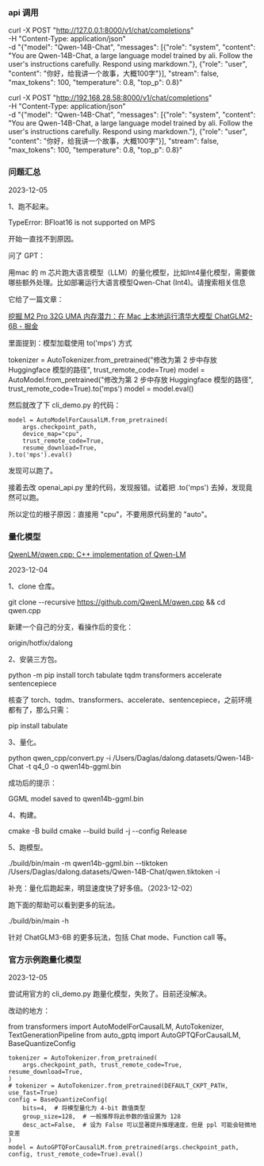 ### api 调用

curl -X POST "http://127.0.0.1:8000/v1/chat/completions" \
-H "Content-Type: application/json" \
-d "{\"model\": \"Qwen-14B-Chat\", \"messages\": [{\"role\": \"system\", \"content\": \"You are Qwen-14B-Chat, a large language model trained by ali. Follow the user's instructions carefully. Respond using markdown.\"}, {\"role\": \"user\", \"content\": \"你好，给我讲一个故事，大概100字\"}], \"stream\": false, \"max_tokens\": 100, \"temperature\": 0.8, \"top_p\": 0.8}"


curl -X POST "http://192.168.28.58:8000/v1/chat/completions" \
-H "Content-Type: application/json" \
-d "{\"model\": \"Qwen-14B-Chat\", \"messages\": [{\"role\": \"system\", \"content\": \"You are Qwen-14B-Chat, a large language model trained by ali. Follow the user's instructions carefully. Respond using markdown.\"}, {\"role\": \"user\", \"content\": \"你好，给我讲一个故事，大概100字\"}], \"stream\": false, \"max_tokens\": 100, \"temperature\": 0.8, \"top_p\": 0.8}"




### 问题汇总

2023-12-05

1、跑不起来。




TypeError: BFloat16 is not supported on MPS

开始一直找不到原因。

问了 GPT：

用mac 的 m 芯片跑大语言模型（LLM）的量化模型，比如Int4量化模型，需要做哪些额外处理。比如部署运行大语言模型Qwen-Chat (Int4)。请搜索相关信息

它给了一篇文章：

[挖掘 M2 Pro 32G UMA 内存潜力：在 Mac 上本地运行清华大模型 ChatGLM2-6B - 掘金](https://juejin.cn/post/7250730877372792887)

里面提到：模型加载使用 to('mps') 方式

tokenizer = AutoTokenizer.from_pretrained("修改为第 2 步中存放 Huggingface 模型的路径", trust_remote_code=True)
model = AutoModel.from_pretrained("修改为第 2 步中存放 Huggingface 模型的路径", trust_remote_code=True).to('mps')
model = model.eval()

然后就改了下 cli_demo.py 的代码：

    model = AutoModelForCausalLM.from_pretrained(
        args.checkpoint_path,
        device_map="cpu",
        trust_remote_code=True,
        resume_download=True,
    ).to('mps').eval()

发现可以跑了。

接着去改 openai_api.py 里的代码，发现报错。试着把 .to('mps') 去掉，发现竟然可以跑。

所以定位的根子原因：直接用 "cpu"，不要用原代码里的 "auto"。


### 量化模型

[QwenLM/qwen.cpp: C++ implementation of Qwen-LM](https://github.com/QwenLM/qwen.cpp)

2023-12-04

1、clone 仓库。

git clone --recursive https://github.com/QwenLM/qwen.cpp && cd qwen.cpp

新建一个自己的分支，看操作后的变化：

origin/hotfix/dalong

2、安装三方包。

python -m pip install torch tabulate tqdm transformers accelerate sentencepiece

核查了 torch、tqdm、transformers、accelerate、sentencepiece，之前环境都有了，那么只需：

pip install tabulate

3、量化。

python qwen_cpp/convert.py -i /Users/Daglas/dalong.datasets/Qwen-14B-Chat -t q4_0 -o qwen14b-ggml.bin

成功后的提示：

GGML model saved to qwen14b-ggml.bin

4、构建。

cmake -B build
cmake --build build -j --config Release

5、跑模型。

./build/bin/main -m qwen14b-ggml.bin --tiktoken /Users/Daglas/dalong.datasets/Qwen-14B-Chat/qwen.tiktoken -i

补充：量化后跑起来，明显速度快了好多倍。（2023-12-02）

跑下面的帮助可以看到更多的玩法。

./build/bin/main -h

针对 ChatGLM3-6B 的更多玩法，包括 Chat mode、Function call 等。

### 官方示例跑量化模型

2023-12-05

尝试用官方的 cli_demo.py 跑量化模型，失败了。目前还没解决。

改动的地方：

from transformers import AutoModelForCausalLM, AutoTokenizer, TextGenerationPipeline
from auto_gptq import AutoGPTQForCausalLM, BaseQuantizeConfig

    tokenizer = AutoTokenizer.from_pretrained(
        args.checkpoint_path, trust_remote_code=True, resume_download=True,
    )
    # tokenizer = AutoTokenizer.from_pretrained(DEFAULT_CKPT_PATH, use_fast=True)
    config = BaseQuantizeConfig(
        bits=4,  # 将模型量化为 4-bit 数值类型
        group_size=128,  # 一般推荐将此参数的值设置为 128
        desc_act=False,  # 设为 False 可以显著提升推理速度，但是 ppl 可能会轻微地变差
    )
    model = AutoGPTQForCausalLM.from_pretrained(args.checkpoint_path, config, trust_remote_code=True).eval()





